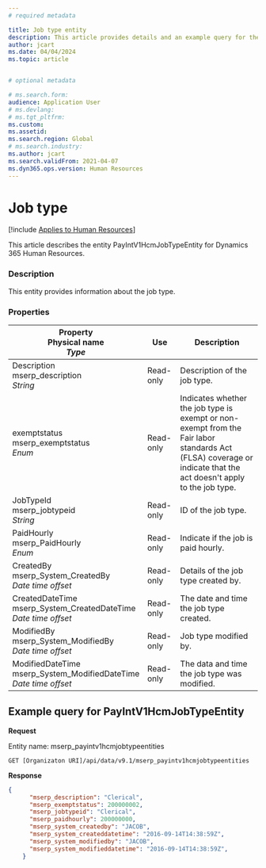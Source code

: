 ```yaml
---
# required metadata

title: Job type entity
description: This article provides details and an example query for the Job type entity in Dynamics 365 Human Resources.
author: jcart
ms.date: 04/04/2024
ms.topic: article


# optional metadata

# ms.search.form: 
audience: Application User
# ms.devlang: 
# ms.tgt_pltfrm: 
ms.custom: 
ms.assetid: 
ms.search.region: Global
# ms.search.industry: 
ms.author: jcart
ms.search.validFrom: 2021-04-07
ms.dyn365.ops.version: Human Resources
---
```


# Job type

[!include [Applies to Human Resources](../includes/applies-to-hr.md)]

This article describes the entity PayIntV1HcmJobTypeEntity for Dynamics 365 Human Resources.

### Description
This entity provides information about the job type. 

### Properties
| Property</br>**Physical name**</br>***Type*** | Use | Description |
| --- | --- | --- |
|Description</br>mserp_description </br>*String*|	Read-only|	Description of the job type.   |
|exemptstatus</br>mserp_exemptstatus</br>*Enum*|	Read-only|	Indicates whether the job type is exempt or non-exempt from the Fair labor standards Act (FLSA) coverage or indicate that the act doesn't apply to the job type.|
|JobTypeId</br>mserp_jobtypeid</br>*String*|Read-only|	ID of the job type.|
|PaidHourly</br>mserp_PaidHourly</br>*Enum*|	Read-only	|Indicate if the job is paid hourly.|
|CreatedBy</br>mserp_System_CreatedBy</br>*Date time offset*|	Read-only|	Details of the job type created by.|
|CreatedDateTime</br>mserp_System_CreatedDateTime</br>*Date time offset*|	Read-only|	The date and time the job type created.|
|ModifiedBy</br>mserp_System_ModifiedBy</br>*Date time offset*|	Read-only|	Job type modified by.|
|ModifiedDateTime</br>mserp_System_ModifiedDateTime</br>*Date time offset*|	Read-only|	The data and time the job type was modified.|

## Example query for PayIntV1HcmJobTypeEntity

**Request**

Entity name: mserp_payintv1hcmjobtypeentities

```http 
GET [Organizaton URI]/api/data/v9.1/mserp_payintv1hcmjobtypeentities
```

**Response**
```json
{
      "mserp_description": "Clerical",
      "mserp_exemptstatus": 200000002,
      "mserp_jobtypeid": "Clerical",
      "mserp_paidhourly": 200000000,
      "mserp_system_createdby": "JACOB",
      "mserp_system_createddatetime": "2016-09-14T14:38:59Z",
      "mserp_system_modifiedby": "JACOB",
      "mserp_system_modifieddatetime": "2016-09-14T14:38:59Z",
    }
```





